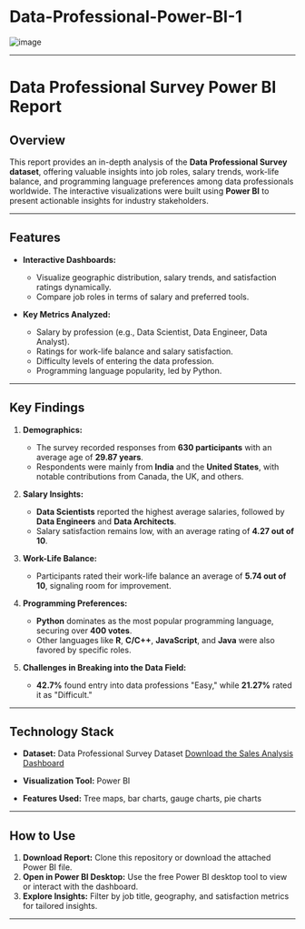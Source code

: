 # Data-Professional-Power-BI-1
![image](https://github.com/user-attachments/assets/ffe46b72-5812-44a3-a265-02087d870244)


---  

# Data Professional Survey Power BI Report  

## Overview  
This report provides an in-depth analysis of the **Data Professional Survey dataset**, offering valuable insights into job roles, salary trends, work-life balance, and programming language preferences among data professionals worldwide. The interactive visualizations were built using **Power BI** to present actionable insights for industry stakeholders.  

---  

## Features  
- **Interactive Dashboards:**  
  - Visualize geographic distribution, salary trends, and satisfaction ratings dynamically.  
  - Compare job roles in terms of salary and preferred tools.  

- **Key Metrics Analyzed:**  
  - Salary by profession (e.g., Data Scientist, Data Engineer, Data Analyst).  
  - Ratings for work-life balance and salary satisfaction.  
  - Difficulty levels of entering the data profession.  
  - Programming language popularity, led by Python.

---  

## Key Findings  
1. **Demographics:**  
   - The survey recorded responses from **630 participants** with an average age of **29.87 years**.  
   - Respondents were mainly from **India** and the **United States**, with notable contributions from Canada, the UK, and others.  

2. **Salary Insights:**  
   - **Data Scientists** reported the highest average salaries, followed by **Data Engineers** and **Data Architects**.  
   - Salary satisfaction remains low, with an average rating of **4.27 out of 10**.  

3. **Work-Life Balance:**  
   - Participants rated their work-life balance an average of **5.74 out of 10**, signaling room for improvement.  

4. **Programming Preferences:**  
   - **Python** dominates as the most popular programming language, securing over **400 votes**.  
   - Other languages like **R**, **C/C++**, **JavaScript**, and **Java** were also favored by specific roles.  

5. **Challenges in Breaking into the Data Field:**  
   - **42.7%** found entry into data professions "Easy," while **21.27%** rated it as "Difficult."  

---  

## Technology Stack  
- **Dataset:** Data Professional Survey Dataset [Download the Sales Analysis Dashboard](https://raw.githubusercontent.com/Takshshah-16/Data-Professional-Power-BI-1/main/Projectdataset1.xlsx)

                                                
- **Visualization Tool:** Power BI  
- **Features Used:** Tree maps, bar charts, gauge charts, pie charts  

---  

## How to Use  
1. **Download Report:** Clone this repository or download the attached Power BI file.  
2. **Open in Power BI Desktop:** Use the free Power BI desktop tool to view or interact with the dashboard.  
3. **Explore Insights:** Filter by job title, geography, and satisfaction metrics for tailored insights.  

---  

